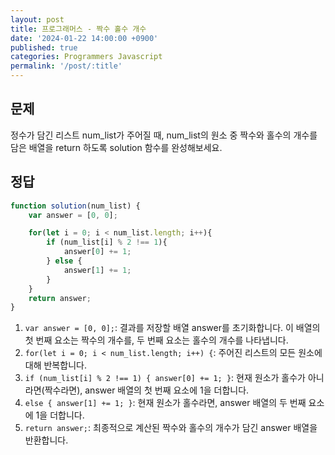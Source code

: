```yaml
---
layout: post
title: 프로그래머스 - 짝수 홀수 개수
date: '2024-01-22 14:00:00 +0900'
published: true
categories: Programmers Javascript
permalink: '/post/:title'
---
```

## 문제
정수가 담긴 리스트 num_list가 주어질 때, num_list의 원소 중 짝수와 홀수의 개수를 담은 배열을 return 하도록 solution 함수를 완성해보세요.

## 정답
```javascript
function solution(num_list) {
    var answer = [0, 0];

    for(let i = 0; i < num_list.length; i++){
        if (num_list[i] % 2 !== 1){
            answer[0] += 1;
        } else {
            answer[1] += 1;
        }
    }
    return answer;
}
```
1. `var answer = [0, 0];`: 결과를 저장할 배열 answer를 초기화합니다. 이 배열의 첫 번째 요소는 짝수의 개수를, 두 번째 요소는 홀수의 개수를 나타냅니다.
2. `for(let i = 0; i < num_list.length; i++) {`: 주어진 리스트의 모든 원소에 대해 반복합니다.
3. `if (num_list[i] % 2 !== 1) { answer[0] += 1; }`: 현재 원소가 홀수가 아니라면(짝수라면), answer 배열의 첫 번째 요소에 1을 더합니다.
4. `else { answer[1] += 1; }`: 현재 원소가 홀수라면, answer 배열의 두 번째 요소에 1을 더합니다.
5. `return answer;`: 최종적으로 계산된 짝수와 홀수의 개수가 담긴 answer 배열을 반환합니다.
